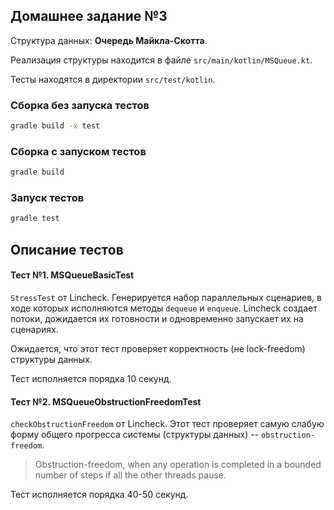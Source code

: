 ## Домашнее задание №3

Структура данных: **Очередь Майкла-Скотта**.

Реализация структуры находится в файле `src/main/kotlin/MSQueue.kt`.

Тесты находятся в директории `src/test/kotlin`.

### Сборка без запуска тестов
```bash
gradle build -x test
```

### Сборка с запуском тестов
```bash
gradle build
```

### Запуск тестов
```bash
gradle test
```

## Описание тестов

#### Тест №1. MSQueueBasicTest

`StressTest` от Lincheck. Генерируется набор параллельных сценариев, в ходе которых исполняются методы `dequeue` и `enqueue`. Lincheck создает потоки, дожидается их готовности и одновременно запускает их на сценариях.

Ожидается, что этот тест проверяет корректность (не lock-freedom) структуры данных.

Тест исполняется порядка 10 секунд.

#### Тест №2. MSQueueObstructionFreedomTest

`checkObstructionFreedom` от Lincheck. Этот тест проверяет самую слабую форму общего прогресса системы (структуры данных) -- `obstruction-freedom`. 

> Obstruction-freedom, when any operation is completed in a bounded number of steps if all the other threads pause.

Тест исполняется порядка 40-50 секунд.